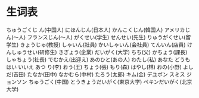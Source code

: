 # 生词表
ちゅうごくじ ん(中国人)
にほんじん(日本人)
かんこくじん(韓国人)
アメリカじん(〜人)
フランスじん(〜人)
がくせい(学生)
せんせい(先生)
りゅうがくせい(留学生)
きょうじゅ(教授)
しゃいん(社員)
かいしゃいん(会社員)
てんいん(店員)
けんしゅうせい(研修生)
きぎょう(企業)
だいがく(大学)
ちち(父)
かちょう(課長)
しゃちょう(社長)
でむかえ(出迎え)
あのひと(あの人)
わたし(私)
あなた
どうも
はい
いいえ
あつ
り(李)
おう(王)
ちょう(張)
もり(森)
はやし(林)
おの(小野)
よしだ(吉田)
たなか(田中)
なかむら(中村)
たろう(太郎)
キム(金)
デユポン
スミス
ジョンソン
ちゅうごく(中国)
とうきょうだいがく(東京大学)
ペキンだいがく(北京大学)

















































